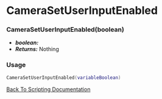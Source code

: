 # CameraSetUserInputEnabled

### CameraSetUserInputEnabled(boolean)
- ***boolean:*** 
- ***Returns:*** Nothing

### Usage

```Lua
CameraSetUserInputEnabled(variableBoolean)
```


[Back To Scripting Documentation](../README.md)
